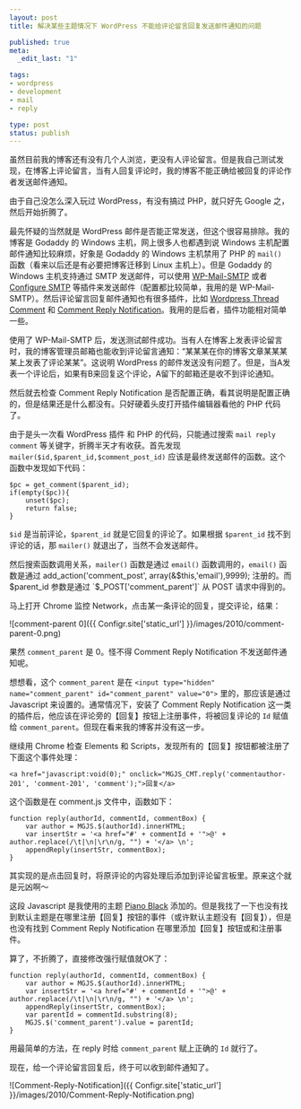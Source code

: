```yaml
---
layout: post
title: 解决某些主题情况下 WordPress 不能给评论留言回复发送邮件通知的问题

published: true
meta:
  _edit_last: "1"

tags:
- wordpress
- development
- mail
- reply

type: post
status: publish
---
```

虽然目前我的博客还有没有几个人浏览，更没有人评论留言。但是我自己测试发现，在博客上评论留言，当有人回复评论时，我的博客不能正确给被回复的评论作者发送邮件通知。

由于自己没怎么深入玩过 WordPress，有没有搞过 PHP，就只好先 Google 之，然后开始折腾了。

最先怀疑的当然就是 WordPress 邮件是否能正常发送，但这个很容易排除。我的博客是 Godaddy 的 Windows 主机，网上很多人也都遇到说 Windows 主机配置邮件通知比较麻烦，好象是 Godaddy 的 Windows 主机禁用了 PHP 的 `mail()` 函数（看来以后还是有必要把博客迁移到 Linux 主机上）。但是 Godaddy 的 Windows 主机支持通过 SMTP 发送邮件，可以使用 [WP-Mail-SMTP](http://wordpress.org/extend/plugins/wp-mail-smtp/ "WP-Mail-SMTP 主页") 或者 [Configure SMTP](http://wordpress.org/extend/plugins/configure-smtp/ "Configure SMTP 插件主页") 等插件来发送邮件（配置都比较简单，我用的是 WP-Mail-SMTP）。然后评论留言回复邮件通知也有很多插件，比如 [Wordpress Thread Comment](http://wordpress.org/extend/plugins/wordpress-thread-comment/ "Wordpress Thread Comment 插件主页") 和 [Comment Reply Notification](http://wordpress.org/extend/plugins/comment-reply-notification/ "Comment Reply Notification 插件主页")。我用的是后者，插件功能相对简单一些。

<!--more-->
使用了 WP-Mail-SMTP 后，发送测试邮件成功。当有人在博客上发表评论留言时，我的博客管理员邮箱也能收到评论留言通知：“某某某在你的博客文章某某某某上发表了评论某某”。这说明 WordPress 的邮件发送没有问题了。但是，当A发表一个评论后，如果有B来回复这个评论，A留下的邮箱还是收不到评论通知。

然后就去检查 Comment Reply Notification 是否配置正确，看其说明是配置正确的，但是结果还是什么都没有。只好硬着头皮打开插件编辑器看他的 PHP 代码了。

由于是头一次看 WordPress 插件 和 PHP 的代码，只能通过搜索 `mail reply comment` 等关键字，折腾半天才有收获。首先发现 `mailer($id,$parent_id,$comment_post_id)` 应该是最终发送邮件的函数。这个函数中发现如下代码：

    $pc = get_comment($parent_id);
    if(empty($pc)){
        unset($pc);
        return false;
    }

`$id` 是当前评论，`$parent_id` 就是它回复的评论了。如果根据 `$parent_id` 找不到评论的话，那 `mailer()` 就退出了，当然不会发送邮件。

然后搜索函数调用关系，`mailer()` 函数是通过 `email()` 函数调用的，`email()` 函数是通过 add_action('comment_post', array(&$this,'email'),9999); 注册的。而 $parent_id 参数是通过 `$_POST['comment_parent']` 从 POST 请求中得到的。

马上打开 Chrome 监控 Network，点击某一条评论的回复，提交评论，结果：

![comment-parent 0]({{ Configr.site['static_url'] }}/images/2010/comment-parent-0.png)

果然 `comment_parent` 是 0。怪不得 Comment Reply Notification 不发送邮件通知呢。

想想看，这个 `comment_parent` 是在 `<input type="hidden" name="comment_parent" id="comment_parent" value="0">` 里的，那应该是通过 Javascript 来设置的。通常情况下，安装了 Comment Reply Notification 这一类的插件后，他应该在评论旁的【回复】按钮上注册事件，将被回复评论的 `Id` 赋值给 `comment_parent`。但现在看来我的博客并没有这一步。

继续用 Chrome 检查 Elements 和 Scripts，发现所有的【回复】按钮都被注册了下面这个事件处理：

    <a href="javascript:void(0);" onclick="MGJS_CMT.reply('commentauthor-201', 'comment-201', 'comment');">回复</a>

这个函数是在 comment.js 文件中，函数如下：

    function reply(authorId, commentId, commentBox) {
        var author = MGJS.$(authorId).innerHTML;
        var insertStr = '<a href="#' + commentId + '">@' + author.replace(/\t|\n|\r\n/g, "") + '</a> \n';
        appendReply(insertStr, commentBox);
    }

其实现的是点击回复时，将原评论的内容处理后添加到评论留言板里。原来这个就是元凶啊～

这段 Javascript 是我使用的主题 [Piano Black](http://wordpress.org/extend/themes/piano-black "Piano Black 主题主页") 添加的。但是我找了一下也没有找到默认主题是在哪里注册【回复】按钮的事件（或许默认主题没有【回复】），但是也没有找到 Comment Reply Notification 在哪里添加【回复】按钮或和注册事件。

算了，不折腾了，直接修改强行赋值就OK了：

    function reply(authorId, commentId, commentBox) {
        var author = MGJS.$(authorId).innerHTML;
        var insertStr = '<a href="#' + commentId + '">@' + author.replace(/\t|\n|\r\n/g, "") + '</a> \n';
        appendReply(insertStr, commentBox);
        var parentId = commentId.substring(8);
        MGJS.$('comment_parent').value = parentId;
    }

用最简单的方法，在 reply 时给 `comment_parent` 赋上正确的 `Id` 就行了。

现在，给一个评论留言回复后，终于可以收到邮件通知了。

![Comment-Reply-Notification]({{ Configr.site['static_url'] }}/images/2010/Comment-Reply-Notification.png)
